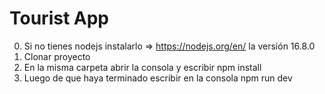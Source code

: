 # Tourist App

0. Si no tienes nodejs instalarlo => https://nodejs.org/en/ la versión 16.8.0
1. Clonar proyecto
2. En la misma carpeta abrir la consola y escribir npm install
3. Luego de que haya terminado escribir en la consola npm run dev
